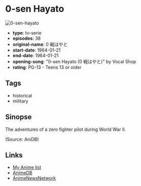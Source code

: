 # 0-sen Hayato

![0-sen-hayato](https://cdn.myanimelist.net/images/anime/6/35847.jpg)

-   **type**: tv-serie
-   **episodes**: 38
-   **original-name**: 0 戦はやと
-   **start-date**: 1964-01-21
-   **end-date**: 1964-01-21
-   **opening-song**: "0-sen Hayato (0 戦はやと)" by Vocal Shop
-   **rating**: PG-13 - Teens 13 or older

## Tags

-   historical
-   military

## Sinopse

The adventures of a zero fighter pilot during World War II.

(Source: AniDB)

## Links

-   [My Anime list](https://myanimelist.net/anime/12763/0-sen_Hayato)
-   [AnimeDB](http://anidb.info/perl-bin/animedb.pl?show=anime&aid=5121)
-   [AnimeNewsNetwork](http://www.animenewsnetwork.com/encyclopedia/anime.php?id=1626)
